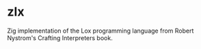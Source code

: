 # zlx

Zig implementation of the Lox programming language from Robert Nystrom's Crafting Interpreters book.
